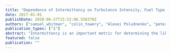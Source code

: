```yaml
---
title: "Dependence of Intermittency on Turbulence Intensity, Fuel Type, and Simulation Fidelity in Premixed Reacting Flows"
date: 2017-01-01
publishDate: 2020-06-27T15:52:06.558379Z
authors: ["samuel_whitman", "colin_towery", "Alexei Poludnenko", "peter_hamlington"]
publication_types: ["1"]
abstract: "Intermittency is an important metric for determining the likelihood of extreme ﬂuctuating quantities in turbulent premixed ﬂames. Such extreme quantities may lead to ﬂow-altering events including extinction, auto- and re-ignition, and deﬂagration to detonation transitions. Here we analyze intermittency of enstrophy (i.e., vorticity magnitude) and temperature gradient magnitude ﬁelds based on data from direct numerical simulations (DNS) of stoichiometric premixed ﬂames in unconﬁned domains. The DNS are performed for different turbulence intensities and fuels, for single- and multi-step chemistry models, for varying spatial resolution, and for temperature-dependent and constant viscosities. These simulations thus enable the study of physical effects on intermittency, as well as the study of effects based on simulation ﬁdelity. We show that intermittency in the temperature gradient magnitude varies with the chemistry model but has little dependence on viscosity, while enstrophy intermittency varies with the viscosity model, but has little dependence on the ﬁdelity of the chemistry."
featured: false
publication: ""
---
```


